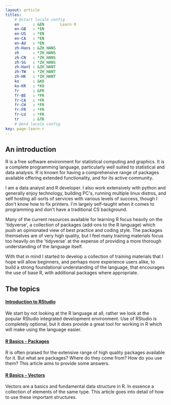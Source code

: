 ```yaml
---
layout: article
titles:
    # @start locale config
    en      : &EN       Learn R
    en-GB   : *EN
    en-US   : *EN
    en-CA   : *EN
    en-AU   : *EN
    zh-Hans : &ZH_HANS  
    zh      : *ZH_HANS
    zh-CN   : *ZH_HANS
    zh-SG   : *ZH_HANS
    zh-Hant : &ZH_HANT  
    zh-TW   : *ZH_HANT
    zh-HK   : *ZH_HANT
    ko      : &KO       
    ko-KR   : *KO
    fr      : &FR       
    fr-BE   : *FR
    fr-CA   : *FR
    fr-CH   : *FR
    fr-FR   : *FR
    fr-LU   : *FR
    tr      : &TR       
    # @end locale config
key: page-learn-r
---
```


## An introduction

R is a free software environment for statistical computing and graphics. It is a complete programming language, particularly well suited to statistical and data analysis. R is known for having a comprehensive range of packages available offering extended functionality, and for its active community.

I am a data analyst and R developer. I also work extensively with python and generally enjoy technology, building PC's, running multiple linux distros, and self hosting all-sorts of services with various levels of success, though I don't know how to fix printers. I'm largely self-taught when it comes to programming and don't have a traditional CS background.

Many of the current resources available for learning R focus heavily on the 'tidyverse', a collection of packages (add-ons to the R language) which push an opinionated view of best practice and coding style. The packages themselves are of very high quality, but I feel many training materials focus too heavily on the 'tidyverse' at the expense of providing a more thorough understanding of the language itself. 

With that in mind I started to develop a collection of training materials that I hope will allow beginners, and perhaps more experience users alike, to build a strong foundational understanding of the language, that encourages the use of base R, with additional packages where appropriate.

## The topics

<div class="item">
  <div class="item__content">
    <div class="item__header">
      <h4><h4><a href="{% link _posts/2022-09-15-intro-to-rstudio.md %}">Introduction to RStudio</a></h4></h4>
    </div>
    <div class="item__description">
      <p>We start by not looking at the R language at all, rather we look at the popular RStudio integrated development environment. Use of RStudio is completely optional, but it does provide a great tool for working in R which will make using the language easier.</p>
    </div>
  </div>
</div>

<div class="item">
  <div class="item__content">
    <div class="item__header">
      <h4><h4><a href="{% link _posts/2022-09-21-r-basics-packages.md %}">R Basics - Packages</a></h4></h4>
    </div>
    <div class="item__description">
      <p>R is often praised for the extensive range of high quality packages available for it. But what are packages? Where do they come from? How do you use them? This article aims to provide some answers.</p>
    </div>
  </div>
</div>

<div class="item">
  <div class="item__content">
    <div class="item__header">
      <h4><h4><a href="{% link _posts/2022-09-28-r-basics-vectors.md %}">R Basics - Vectors</a></h4></h4>
    </div>
    <div class="item__description">
      <p>Vectors are a basics and fundamental data structure in R. In essence a collection of elements of the same type. This article goes into detail of how to use these important structures.</p>
    </div>
  </div>
</div>